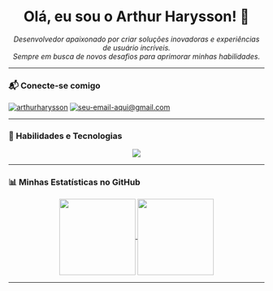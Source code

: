 <div align="center">

# Olá, eu sou o Arthur Harysson! 👋

<p align="center">
  <em>Desenvolvedor apaixonado por criar soluções inovadoras e experiências de usuário incríveis.<br>
  Sempre em busca de novos desafios para aprimorar minhas habilidades.</em>
</p>

</div>

---

### 📬 Conecte-se comigo

<p align="left">
<a href="https://linkedin.com/in/arthurharysson" target="blank"><img align="center" src="https://img.shields.io/badge/LinkedIn-0077B5?style=for-the-badge&logo=linkedin&logoColor=white" alt="arthurharysson" /></a>
<a href="mailto:arthurharysson03@gmail.com" target="blank"><img align="center" src="https://img.shields.io/badge/Email-D14836?style=for-the-badge&logo=gmail&logoColor=white" alt="seu-email-aqui@gmail.com" /></a>
</p>

---

### 🚀 Habilidades e Tecnologias

<p align="center">
  <a href="https://skillicons.dev">
    <img src="https://skillicons.dev/icons?i=ts,react,nextjs,php,laravel,mysql,androidstudio,figma,tailwind" />
  </a>
</p>

---

### 📊 Minhas Estatísticas no GitHub

<p align="center">
  <a href="https://github.com/anuraghazra/github-readme-stats">
    <img align="center" height="150em" src="https://github-readme-stats.vercel.app/api?username=ArthurHarysson&show_icons=true&theme=dracula&include_all_commits=true&count_private=true"/>
    <img align="center" height="150em" src="https://github-readme-stats.vercel.app/api/top-langs/?username=ArthurHarysson&layout=compact&langs_count=7&theme=dracula"/>
  </a>
</p>

---
